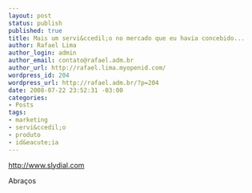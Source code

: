 ```yaml
--- 
layout: post
status: publish
published: true
title: Mais um servi&ccedil;o no mercado que eu havia concebido...
author: Rafael Lima
author_login: admin
author_email: contato@rafael.adm.br
author_url: http://rafael.lima.myopenid.com/
wordpress_id: 204
wordpress_url: http://rafael.adm.br/?p=204
date: 2008-07-22 23:52:31 -03:00
categories: 
- Posts
tags: 
- marketing
- servi&ccedil;o
- produto
- id&eacute;ia
---
```

<a href="http://www.slydial.com">http://www.slydial.com</a>

Abra&ccedil;os
